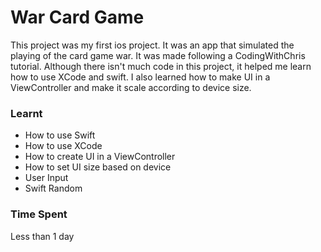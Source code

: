 # War Card Game
This project was my first ios project.
It was an app that simulated the playing of the card game war.
It was made following a CodingWithChris tutorial.
Although there isn't much code in this project, it helped me learn how to use XCode and swift.
I also learned how to make UI in a ViewController and make it scale according to device size.

### Learnt
* How to use Swift
* How to use XCode
* How to create UI in a ViewController
* How to set UI size based on device
* User Input
* Swift Random

### Time Spent
Less than 1 day
